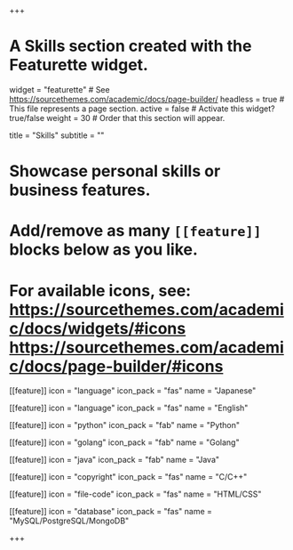 +++
# A Skills section created with the Featurette widget.
widget = "featurette"  # See https://sourcethemes.com/academic/docs/page-builder/
headless = true  # This file represents a page section.
active = false  # Activate this widget? true/false
weight = 30  # Order that this section will appear.

title = "Skills"
subtitle = ""

# Showcase personal skills or business features.
# 
# Add/remove as many `[[feature]]` blocks below as you like.
# 
# For available icons, see: https://sourcethemes.com/academic/docs/widgets/#icons https://sourcethemes.com/academic/docs/page-builder/#icons

[[feature]]
  icon = "language"
  icon_pack = "fas"
  name = "Japanese"

[[feature]]
  icon = "language"
  icon_pack = "fas"
  name = "English"

[[feature]]
  icon = "python"
  icon_pack = "fab"
  name = "Python"

[[feature]]
  icon = "golang"
  icon_pack = "fab"
  name = "Golang"

[[feature]]
  icon = "java"
  icon_pack = "fab"
  name = "Java"

[[feature]]
  icon = "copyright"
  icon_pack = "fas"
  name = "C/C++"

[[feature]]
  icon = "file-code"
  icon_pack = "fas"
  name = "HTML/CSS"

[[feature]]
  icon = "database"
  icon_pack = "fas"
  name = "MySQL/PostgreSQL/MongoDB"

+++
